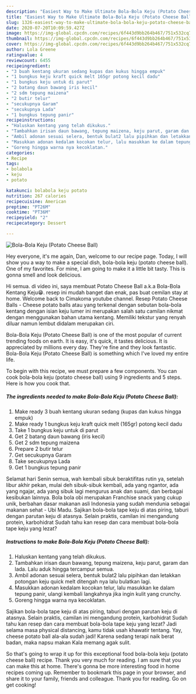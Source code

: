 ```yaml
---
description: "Easiest Way to Make Ultimate Bola-Bola Keju (Potato Cheese Ball)"
title: "Easiest Way to Make Ultimate Bola-Bola Keju (Potato Cheese Ball)"
slug: 1326-easiest-way-to-make-ultimate-bola-bola-keju-potato-cheese-ball
date: 2020-07-20T10:09:59.427Z
image: https://img-global.cpcdn.com/recipes/6f443d9bb264b467/751x532cq70/bola-bola-keju-potato-cheese-ball-foto-resep-utama.jpg
thumbnail: https://img-global.cpcdn.com/recipes/6f443d9bb264b467/751x532cq70/bola-bola-keju-potato-cheese-ball-foto-resep-utama.jpg
cover: https://img-global.cpcdn.com/recipes/6f443d9bb264b467/751x532cq70/bola-bola-keju-potato-cheese-ball-foto-resep-utama.jpg
author: Lola Greene
ratingvalue: 4
reviewcount: 6455
recipeingredient:
- "3 buah kentang ukuran sedang kupas dan kukus hingga empuk"
- "1 bungkus keju kraft quick melt 165gr potong kecil dadu"
- "1 bungkus keju untuk di parut"
- "2 batang daun bawang iris kecil"
- "2 sdm tepung maizena"
- "2 butir telur"
- "secukupnya Garam"
- "secukupnya Lada"
- "1 bungkus tepung panir"
recipeinstructions:
- "Haluskan kentang yang telah dikukus."
- "Tambahkan irisan daun bawang, tepung maizena, keju parut, garam dan lada. Lalu aduk hingga tercampur semua."
- "Ambil adonan sesuai selera, bentuk bulat2 lalu pipihkan dan letakkan potongan keju quick melt ditengah nya lalu bulatkan lagi."
- "Masukkan adonan kedalam kocokan telur, lalu masukkan ke dalam tepung panir, ulangi kembali langkahnya jika ingin kulit yang crunchy."
- "Goreng hingga warna nya kecoklatan."
categories:
- Recipe
tags:
- bolabola
- keju
- potato

katakunci: bolabola keju potato 
nutrition: 267 calories
recipecuisine: American
preptime: "PT26M"
cooktime: "PT36M"
recipeyield: "2"
recipecategory: Dessert

---
```



![Bola-Bola Keju (Potato Cheese Ball)](https://img-global.cpcdn.com/recipes/6f443d9bb264b467/751x532cq70/bola-bola-keju-potato-cheese-ball-foto-resep-utama.jpg)

Hey everyone, it's me again, Dan, welcome to our recipe page. Today, I will show you a way to make a special dish, bola-bola keju (potato cheese ball). One of my favorites. For mine, I am going to make it a little bit tasty. This is gonna smell and look delicious.

Hi semua. di video ini, saya membuat Potato Cheese Ball a.k.a Bola-Bola Kentang Keju😁. resep ini mudah banget dan enak, pas buat cemilan stay at home. Welcome back to Cimakoma youtube channel. Resep Potato Cheese Balls - Cheese potato balls atau yang terkenal dengan sebutan bola-bola kentang dengan isian keju lumer ini merupakan salah satu camilan nikmat dengan menggunakan bahan utama kentang. Memiliki tekstur yang renyah diluar namun lembut didalam merupakan ciri.

Bola-Bola Keju (Potato Cheese Ball) is one of the most popular of current trending foods on earth. It is easy, it's quick, it tastes delicious. It is appreciated by millions every day. They're fine and they look fantastic. Bola-Bola Keju (Potato Cheese Ball) is something which I've loved my entire life.


To begin with this recipe, we must prepare a few components. You can cook bola-bola keju (potato cheese ball) using 9 ingredients and 5 steps. Here is how you cook that.

<!--inarticleads1-->

##### The ingredients needed to make Bola-Bola Keju (Potato Cheese Ball):

1. Make ready 3 buah kentang ukuran sedang (kupas dan kukus hingga empuk)
1. Make ready 1 bungkus keju kraft quick melt (165gr) potong kecil dadu
1. Take 1 bungkus keju untuk di parut
1. Get 2 batang daun bawang (iris kecil)
1. Get 2 sdm tepung maizena
1. Prepare 2 butir telur
1. Get secukupnya Garam
1. Take secukupnya Lada
1. Get 1 bungkus tepung panir


Selamat hari Senin semua, wah kembali sibuk beraktifitas rutin ya, setelah libur akhir pekan, mulai deh sibuk-sibuk kembali, ada yang ngantor, ada yang ngajar, ada yang sibuk lagi mengurus anak dan suami, dan berbagai kesibukan lainnya. Bola bola obi merupakan Franchise snack yang cukup unik, berbahan dasar makanan asli Indonesia yang sudah mendunia sebagai makanan sehat - Ubi Madu. Sajikan bola-bola tape keju di atas piring, taburi dengan parutan keju di atasnya. Selain praktis, camilan ini mengandung protein, karbohidrat Sudah tahu kan resep dan cara membuat bola-bola tape keju yang lezat? 

<!--inarticleads2-->

##### Instructions to make Bola-Bola Keju (Potato Cheese Ball):

1. Haluskan kentang yang telah dikukus.
1. Tambahkan irisan daun bawang, tepung maizena, keju parut, garam dan lada. Lalu aduk hingga tercampur semua.
1. Ambil adonan sesuai selera, bentuk bulat2 lalu pipihkan dan letakkan potongan keju quick melt ditengah nya lalu bulatkan lagi.
1. Masukkan adonan kedalam kocokan telur, lalu masukkan ke dalam tepung panir, ulangi kembali langkahnya jika ingin kulit yang crunchy.
1. Goreng hingga warna nya kecoklatan.


Sajikan bola-bola tape keju di atas piring, taburi dengan parutan keju di atasnya. Selain praktis, camilan ini mengandung protein, karbohidrat Sudah tahu kan resep dan cara membuat bola-bola tape keju yang lezat? Jadi selama masa physical distancing, kamu tidak usah khawatir tentang. Yay, cheese potato ball ala-ala sudah jadi! Karena sedang terapi naik berat badan, maka napsu makan Kala memang agak sulit. 

So that's going to wrap it up for this exceptional food bola-bola keju (potato cheese ball) recipe. Thank you very much for reading. I am sure that you can make this at home. There's gonna be more interesting food in home recipes coming up. Remember to bookmark this page in your browser, and share it to your family, friends and colleague. Thank you for reading. Go on get cooking!
